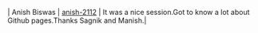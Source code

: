 | Anish Biswas | [anish-2112](https://github.com/anish-2112) |
It was a nice session.Got to know a lot about Github pages.Thanks Sagnik and Manish.|
